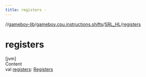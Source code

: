 ```yaml
---
title: registers -
---
```

//[gameboy-lib](../../index.md)/[gameboy.cpu.instructions.shifts](../index.md)/[SRL_HL](index.md)/[registers](registers.md)



# registers  
[jvm]  
Content  
val [registers](registers.md): [Registers](../../gameboy.cpu/-registers/index.md)  




